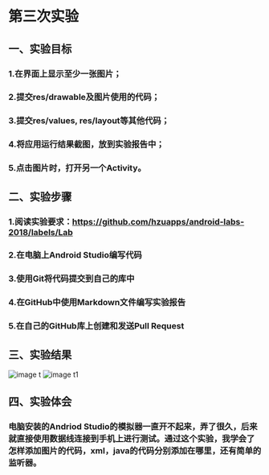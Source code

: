 # 第三次实验
## 一、实验目标
### 1.在界面上显示至少一张图片；
### 2.提交res/drawable及图片使用的代码；
### 3.提交res/values, res/layout等其他代码；
### 4.将应用运行结果截图，放到实验报告中；
### 5.点击图片时，打开另一个Activity。
## 二、实验步骤
### 1.阅读实验要求：https://github.com/hzuapps/android-labs-2018/labels/Lab
### 2.在电脑上Android Studio编写代码
### 3.使用Git将代码提交到自己的库中
### 4.在GitHub中使用Markdown文件编写实验报告
### 5.在自己的GitHub库上创建和发送Pull Request
## 三、实验结果
![image t](https://github.com/chenzhiH/android-labs-2018/blob/master/soft1614080902122/%E5%AE%9E%E9%AA%8C3%E5%9B%BE%E7%89%872.png)
![image t1](https://github.com/chenzhiH/android-labs-2018/blob/master/soft1614080902122/%E5%AE%9E%E9%AA%8C%E4%B8%89%E5%9B%BE%E7%89%871.png)
## 四、实验体会
### 电脑安装的Andriod Studio的模拟器一直开不起来，弄了很久，后来就直接使用数据线连接到手机上进行测试。通过这个实验，我学会了怎样添加图片的代码，xml，java的代码分别添加在哪里，还有简单的监听器。

